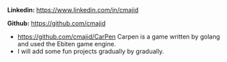 
**Linkedin:** https://www.linkedin.com/in/cmajid

**Github:** https://github.com/cmajid
- https://github.com/cmajid/CarPen 
	Carpen is a game written by golang and used the Ebiten game engine.
- I will add some fun projects gradually by gradually.
